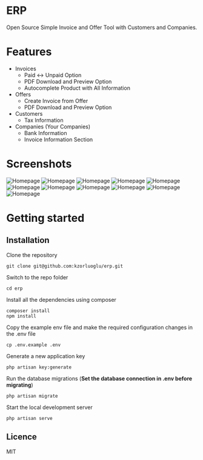 # ERP
Open Source Simple Invoice and Offer Tool with Customers and Companies.

# Features
 - Invoices
   - Paid <-> Unpaid Option
   - PDF Download and Preview Option
   - Autocomplete Product with All Information
 - Offers
   - Create Invoice from Offer
   - PDF Download and Preview Option
 - Customers
   - Tax Information
 - Companies (Your Companies)
   - Bank Information
   - Invoice Information Section

# Screenshots
![Homepage](https://i.ibb.co/Mgvy68r/Homepage.png)
![Homepage](https://i.ibb.co/zQPGGJG/Login.png)
![Homepage](https://i.ibb.co/WxnyJ1V/Dashboard.png)
![Homepage](https://i.ibb.co/tZKh3fh/Customer.png)
![Homepage](https://i.ibb.co/hF49jbZ/Edit-Customer.png)
![Homepage](https://i.ibb.co/grKhb9m/Edit-Product.png)
![Homepage](https://i.ibb.co/6Xh561Z/Invoices.png)
![Homepage](https://i.ibb.co/vxXVrVs/Order-Overview.png)
![Homepage](https://i.ibb.co/4YJ6HB0/PDF-Preview.png)
![Homepage](https://i.ibb.co/9bCxN9c/Offer.png)
![Homepage](https://i.ibb.co/sWH8vvd/Product.png)

# Getting started

## Installation
Clone the repository

    git clone git@github.com:kzorluoglu/erp.git

Switch to the repo folder

    cd erp

Install all the dependencies using composer

    composer install
    npm install

Copy the example env file and make the required configuration changes in the .env file

    cp .env.example .env

Generate a new application key

    php artisan key:generate

Run the database migrations (**Set the database connection in .env before migrating**)

    php artisan migrate

Start the local development server

    php artisan serve

## Licence

MIT